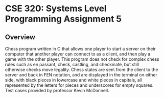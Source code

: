 # CSE 320: Systems Level Programming Assignment 5

## Overview
Chess program written in C that allows one player to start a server on their computer that another player can connect to as a client, and then play a game with the other player.
This program does not check for complex chess rules such as en passant, check, castling, and checkmate, but still otherwise checks move legality.
Chess states are sent from the client to the server and back in FEN notation, and are displayed in the terminal on either side, with black pieces in lowercase and white pieces in capitals, all represented by the letters for pieces and underscores for empty squares.
Test cases provided by professor Kevin McDonnell.
